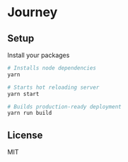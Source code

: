 # Journey

## Setup

Install your packages

```bash
# Installs node dependencies
yarn
```

```bash
# Starts hot reloading server
yarn start
```

```bash
# Builds production-ready deployment
yarn run build
```

## License

MIT
